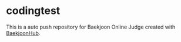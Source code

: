 # codingtest
This is a auto push repository for Baekjoon Online Judge created with [BaekjoonHub](https://github.com/BaekjoonHub/BaekjoonHub).
